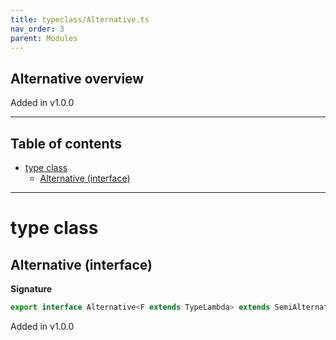 ```yaml
---
title: typeclass/Alternative.ts
nav_order: 3
parent: Modules
---
```


## Alternative overview

Added in v1.0.0

---

<h2 class="text-delta">Table of contents</h2>

- [type class](#type-class)
  - [Alternative (interface)](#alternative-interface)

---

# type class

## Alternative (interface)

**Signature**

```ts
export interface Alternative<F extends TypeLambda> extends SemiAlternative<F>, Coproduct<F> {}
```

Added in v1.0.0
